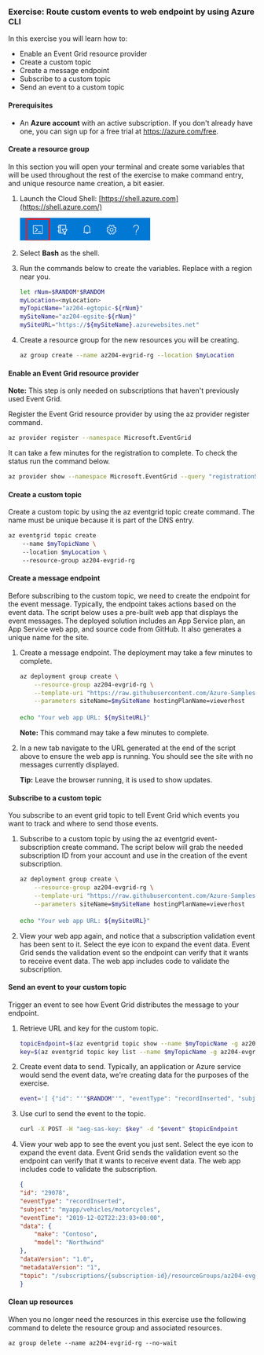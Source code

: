 ### Exercise: Route custom events to web endpoint by using Azure CLI

In this exercise you will learn how to:

- Enable an Event Grid resource provider
- Create a custom topic
- Create a message endpoint
- Subscribe to a custom topic
- Send an event to a custom topic

#### Prerequisites

- An **Azure account** with an active subscription. If you don't already have one, you can sign up for a free trial at https://azure.com/free.

#### Create a resource group

In this section you will open your terminal and create some variables that will be used throughout the rest of the exercise to make command entry, and unique resource name creation, a bit easier.

1. Launch the Cloud Shell: [https://shell.azure.com](https://shell.azure.com/)

   ![](../Images/01-01.png)

2. Select **Bash** as the shell.

3. Run the commands below to create the variables. Replace <myLocation> with a region near you.

   ```bash
   let rNum=$RANDOM*$RANDOM
   myLocation=<myLocation>
   myTopicName="az204-egtopic-${rNum}"
   mySiteName="az204-egsite-${rNum}"
   mySiteURL="https://${mySiteName}.azurewebsites.net"
   ```

4. Create a resource group for the new resources you will be creating.

   ```bash
   az group create --name az204-evgrid-rg --location $myLocation

#### Enable an Event Grid resource provider

**Note:** This step is only needed on subscriptions that haven't previously used Event Grid.

Register the Event Grid resource provider by using the az provider register command.

```bash
az provider register --namespace Microsoft.EventGrid
```

It can take a few minutes for the registration to complete. To check the status run the command below.

```bash
az provider show --namespace Microsoft.EventGrid --query "registrationState"
```

#### Create a custom topic

Create a custom topic by using the az eventgrid topic create command. The name must be unique because it is part of the DNS entry.

```bash
az eventgrid topic create 
	--name $myTopicName \    
	--location $myLocation \    
	--resource-group az204-evgrid-rg
```

#### Create a message endpoint

Before subscribing to the custom topic, we need to create the endpoint for the event message. Typically, the endpoint takes actions based on the event data. The script below uses a pre-built web app that displays the event messages. The deployed solution includes an App Service plan, an App Service web app, and source code from GitHub. It also generates a unique name for the site.

1. Create a message endpoint. The deployment may take a few minutes to complete.

   ```bash
   az deployment group create \
       --resource-group az204-evgrid-rg \
       --template-uri "https://raw.githubusercontent.com/Azure-Samples/azure-event-grid-viewer/main/azuredeploy.json" \
       --parameters siteName=$mySiteName hostingPlanName=viewerhost
   
   echo "Your web app URL: ${mySiteURL}"
   ```

   **Note:** This command may take a few minutes to complete.

2. In a new tab navigate to the URL generated at the end of the script above to ensure the web app is running. You should see the site with no messages currently displayed.

   **Tip:** Leave the browser running, it is used to show updates.

#### Subscribe to a custom topic

You subscribe to an event grid topic to tell Event Grid which events you want to track and where to send those events.

1. Subscribe to a custom topic by using the az eventgrid event-subscription create command. The script below will grab the needed subscription ID from your account and use in the creation of the event subscription.

   ```bash
   az deployment group create \
       --resource-group az204-evgrid-rg \
       --template-uri "https://raw.githubusercontent.com/Azure-Samples/azure-event-grid-viewer/main/azuredeploy.json" \
       --parameters siteName=$mySiteName hostingPlanName=viewerhost
   
   echo "Your web app URL: ${mySiteURL}"

2. View your web app again, and notice that a subscription validation event has been sent to it. Select the eye icon to expand the event data. Event Grid sends the validation event so the endpoint can verify that it wants to receive event data. The web app includes code to validate the subscription.

#### Send an event to your custom topic

Trigger an event to see how Event Grid distributes the message to your endpoint.

1. Retrieve URL and key for the custom topic.

   ```bash
   topicEndpoint=$(az eventgrid topic show --name $myTopicName -g az204-evgrid-rg --query "endpoint" --output tsv)
   key=$(az eventgrid topic key list --name $myTopicName -g az204-evgrid-rg --query "key1" --output tsv)

2. Create event data to send. Typically, an application or Azure service would send the event data, we're creating data for the purposes of the exercise.

   ```bash
   event='[ {"id": "'"$RANDOM"'", "eventType": "recordInserted", "subject": "myapp/vehicles/motorcycles", "eventTime": "'`date +%Y-%m-%dT%H:%M:%S%z`'", "data":{ "make": "Contoso", "model": "Monster"},"dataVersion": "1.0"} ]'

3. Use curl to send the event to the topic.

   ```bash
   curl -X POST -H "aeg-sas-key: $key" -d "$event" $topicEndpoint

4. View your web app to see the event you just sent. Select the eye icon to expand the event data. Event Grid sends the validation event so the endpoint can verify that it wants to receive event data. The web app includes code to validate the subscription.

   ```json
   {
   "id": "29078",
   "eventType": "recordInserted",
   "subject": "myapp/vehicles/motorcycles",
   "eventTime": "2019-12-02T22:23:03+00:00",
   "data": {
       "make": "Contoso",
       "model": "Northwind"
   },
   "dataVersion": "1.0",
   "metadataVersion": "1",
   "topic": "/subscriptions/{subscription-id}/resourceGroups/az204-evgrid-rg/providers/Microsoft.EventGrid/topics/az204-egtopic-589377852"
   }

#### Clean up resources

When you no longer need the resources in this exercise use the following command to delete the resource group and associated resources.

```
az group delete --name az204-evgrid-rg --no-wait
```